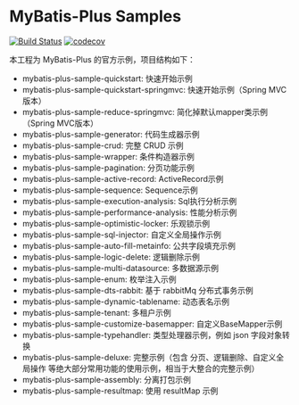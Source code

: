 # MyBatis-Plus Samples

[![Build Status](https://travis-ci.org/baomidou/mybatis-plus-samples.svg?branch=master)](https://travis-ci.org/baomidou/mybatis-plus-samples)
[![codecov](https://codecov.io/gh/baomidou/mybatis-plus-samples/branch/master/graph/badge.svg)](https://codecov.io/gh/baomidou/mybatis-plus-samples)

本工程为 MyBatis-Plus 的官方示例，项目结构如下：

- mybatis-plus-sample-quickstart: 快速开始示例
- mybatis-plus-sample-quickstart-springmvc: 快速开始示例（Spring MVC版本）
- mybatis-plus-sample-reduce-springmvc: 简化掉默认mapper类示例（Spring MVC版本）
- mybatis-plus-sample-generator: 代码生成器示例
- mybatis-plus-sample-crud: 完整 CRUD 示例
- mybatis-plus-sample-wrapper: 条件构造器示例
- mybatis-plus-sample-pagination: 分页功能示例
- mybatis-plus-sample-active-record: ActiveRecord示例
- mybatis-plus-sample-sequence: Sequence示例
- mybatis-plus-sample-execution-analysis: Sql执行分析示例
- mybatis-plus-sample-performance-analysis: 性能分析示例
- mybatis-plus-sample-optimistic-locker: 乐观锁示例
- mybatis-plus-sample-sql-injector: 自定义全局操作示例
- mybatis-plus-sample-auto-fill-metainfo: 公共字段填充示例
- mybatis-plus-sample-logic-delete: 逻辑删除示例
- mybatis-plus-sample-multi-datasource: 多数据源示例
- mybatis-plus-sample-enum: 枚举注入示例
- mybatis-plus-sample-dts-rabbit: 基于 rabbitMq 分布式事务示例
- mybatis-plus-sample-dynamic-tablename: 动态表名示例
- mybatis-plus-sample-tenant: 多租户示例
- mybatis-plus-sample-customize-basemapper: 自定义BaseMapper示例
- mybatis-plus-sample-typehandler: 类型处理器示例，例如  json 字段对象转换
- mybatis-plus-sample-deluxe: 完整示例（包含 分页、逻辑删除、自定义全局操作 等绝大部分常用功能的使用示例，相当于大整合的完整示例）
- mybatis-plus-sample-assembly: 分离打包示例
- mybatis-plus-sample-resultmap: 使用 resultMap 示例